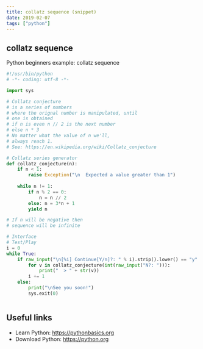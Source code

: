```yaml
---
title: collatz sequence (snippet)
date: 2019-02-07
tags: ["python"]
---
```


## collatz sequence

Python beginners example: collatz sequence

```python
#!/usr/bin/python
# -*- coding: utf-8 -*-

import sys

# Collatz conjecture
# is a series of numbers
# where the orignal number is manipulated, until
# one is obtained
# if n is even n // 2 is the next number
# else n * 3 
# No matter what the value of n we'll,
# always reach 1.
# See: https://en.wikipedia.org/wiki/Collatz_conjecture

# Collatz series generator
def collatz_conjecture(n):
    if n < 1: 
    	raise Exception("\n  Expected a value greater than 1")
	
    while n != 1:
		if n % 2 == 0:
			n = n // 2
		else: n = 3*n + 1
		yield n

# If n will be negative then
# sequence will be infinite

# Interface
# Test/Play
i = 0
while True:
	if raw_input("\n[%i] Continue[Y/n]?: " % i).strip().lower() == "y":
		for v in collatz_conjecture(int(raw_input("N?: "))):
			print("  > " + str(v))
		i += 1
	else:
		print("\nSee you soon!")
		sys.exit(0)



```

## Useful links

- Learn Python: https://pythonbasics.org
- Download Python: https://python.org
